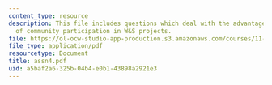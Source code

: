 ```yaml
---
content_type: resource
description: This file includes questions which deal with the advantages and challenges
  of community participation in W&S projects.
file: https://ol-ocw-studio-app-production.s3.amazonaws.com/courses/11-479-water-and-sanitation-infrastructure-planning-in-developing-countries-spring-2005/a5baf2a6325b04b4e0b143898a2921e3_assn4.pdf
file_type: application/pdf
resourcetype: Document
title: assn4.pdf
uid: a5baf2a6-325b-04b4-e0b1-43898a2921e3
---
```

